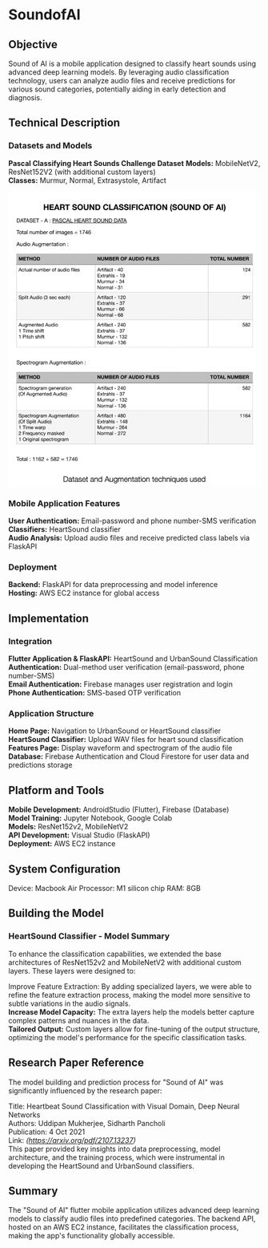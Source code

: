 # SoundofAI
## Objective
Sound of AI is a mobile application designed to classify heart sounds using advanced deep learning models. By leveraging audio classification technology, users can analyze audio files and receive predictions for various sound categories, potentially aiding in early detection and diagnosis.

## __Technical Description__
### Datasets and Models
__Pascal Classifying Heart Sounds Challenge Dataset__
__Models:__ MobileNetV2, ResNet152V2 (with additional custom layers)      
__Classes:__ Murmur, Normal, Extrasystole, Artifact


<img align="center" src="https://github.com/Frankenstein0708/SoundofAI/blob/main/Datasets/Dataset_A/soundofAIdata.png" width="600">


### __Mobile Application Features__
__User Authentication:__ Email-password and phone number-SMS verification    
__Classifiers:__ HeartSound classifier    
__Audio Analysis:__ Upload audio files and receive predicted class labels via FlaskAPI
### __Deployment__    
__Backend:__ FlaskAPI for data preprocessing and model inference    
__Hosting:__ AWS EC2 instance for global access

## Implementation
### Integration
__Flutter Application & FlaskAPI:__ HeartSound and UrbanSound Classification    
__Authentication:__ Dual-method user verification (email-password, phone number-SMS)    
__Email Authentication:__ Firebase manages user registration and login      
__Phone Authentication:__ SMS-based OTP verification
### Application Structure
__Home Page:__ Navigation to UrbanSound or HeartSound classifier      
__HeartSound Classifier:__ Upload WAV files for heart sound classification      
__Features Page:__ Display waveform and spectrogram of the audio file     
__Database:__ Firebase Authentication and Cloud Firestore for user data and predictions storage

## Platform and Tools
__Mobile Development:__ AndroidStudio (Flutter), Firebase (Database)        
__Model Training:__ Jupyter Notebook, Google Colab     
__Models:__ ResNet152v2, MobileNetV2     
__API Development:__ Visual Studio (FlaskAPI)    
__Deployment:__ AWS EC2 instance
## System Configuration
Device: Macbook Air
Processor: M1 silicon chip
RAM: 8GB

## Building the Model
### HeartSound Classifier - Model Summary
To enhance the classification capabilities, we extended the base architectures of ResNet152v2 and MobileNetV2 with additional custom layers. These layers were designed to:

Improve Feature Extraction: By adding specialized layers, we were able to refine the feature extraction process, making the model more sensitive to subtle variations in the audio signals.    
__Increase Model Capacity:__ The extra layers help the models better capture complex patterns and nuances in the data.     
__Tailored Output:__ Custom layers allow for fine-tuning of the output structure, optimizing the model's performance for the specific classification tasks.


## Research Paper Reference
The model building and prediction process for "Sound of AI" was significantly influenced by the research paper:

Title: Heartbeat Sound Classification with Visual Domain, Deep Neural Networks       
Authors: Uddipan Mukherjee, Sidharth Pancholi        
Publication: 4 Oct 2021       
Link: _(https://arxiv.org/pdf/2107.13237)_        
This paper provided key insights into data preprocessing, model architecture, and the training process, which were instrumental in developing the HeartSound and UrbanSound classifiers.

## Summary
The "Sound of AI" flutter mobile application utilizes advanced deep learning models to classify audio files into predefined categories. The backend API, hosted on an AWS EC2 instance, facilitates the classification process, making the app's functionality globally accessible.
